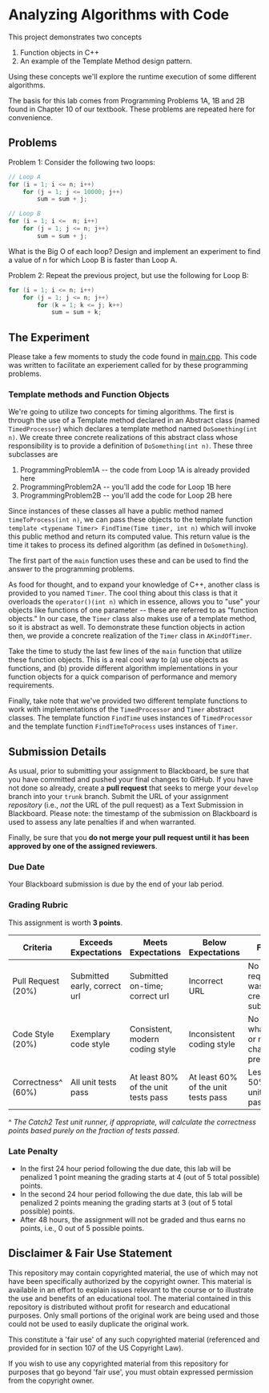 # Analyzing Algorithms with Code

This project demonstrates two concepts

1. Function objects in C++
1. An example of the Template Method design pattern.

Using these concepts we'll explore the runtime execution of some different algorithms.

The basis for this lab comes from Programming Problems 1A, 1B and 2B found in Chapter 10 of our textbook. These problems are repeated here for convenience.

## Problems

Problem 1: Consider the following two loops:

```c++
// Loop A
for (i = 1; i <= n; i++)
    for (j = 1; j <= 10000; j++)
        sum = sum + j;

// Loop B
for (i = 1; i <=  n; i++)
    for (j = 1; j <= n; j++)
        sum = sum + j;
```

What is the Big O of each loop? Design and implement an experiment to find a value of n for which Loop B is faster than Loop A.

Problem 2: Repeat the previous project, but use the following for Loop B:

```c++
for (i = 1; i <= n; i++)
    for (j = 1; j <= n; j++)
        for (k = 1; k <= j; k++)
            sum = sum + k;
```

## The Experiment

Please take a few moments to study the code found in [main.cpp](main.cpp). This code was written to facilitate an experiement called for by these programming problems.

### Template methods and Function Objects

We're going to utilize two concepts for timing algorithms. The first is through the use of a Template method declared in an Abstract class (named `TimedProcessor`) which declares a template method named `DoSomething(int n)`. We create three concrete realizations of this abstract class whose responsibility is to provide a definition of `DoSomething(int n)`. These three subclasses are

1. ProgrammingProblem1A -- the code from Loop 1A is already provided here
2. ProgrammingProblem2A -- you'll add the code for Loop 1B here
3. ProgrammingProblem2B -- you'll add the code for Loop 2B here

Since instances of these classes all have a public method named `timeToProcess(int n)`, we can pass these objects to the template function `template <typename Timer> FindTime(Time timer, int n)` which will invoke this public method and return its computed value. This return value is the time it takes to process its defined algorithm (as defined in `DoSomething`).

The first part of the `main` function uses these and can be used to find the answer to the programming problems.

As food for thought, and to expand your knowledge of C++, another class is provided to you named `Timer`. The cool thing about this class is that it overloads the `operator()(int n)` which in essence, allows you to "use" your objects like functions of one parameter -- these are referred to as "function objects." In our case, the `Timer` class also makes use of a template method, so it is abstract as well. To demonstrate these function objects in action then, we provide a concrete realization of the `Timer` class in `AKindOfTimer`.

Take the time to study the last few lines of the `main` function that utilize these function objects. This is a real cool way to (a) use objects as functions, and (b) provide different algorithm implementations in your function objects for a quick comparison of performance and memory requirements.

Finally, take note that we've provided two different template functions to work with implementations of the `TimedProcessor` and `Timer` abstract classes. The template function `FindTime` uses instances of `TimedProcessor` and the template function `FindTimeToProcess` uses instances of `Timer`.

## Submission Details

As usual, prior to submitting your assignment to Blackboard, be sure that you have committed and pushed your final changes to GitHub. If you have not done so already, create a **pull request** that seeks to merge your `develop` branch into your `trunk` branch.  Submit the URL of your assignment _repository_ (i.e., _not_ the URL of the pull request) as a Text Submission in Blackboard. Please note: the timestamp of the submission on Blackboard is used to assess any late penalties if and when warranted.

Finally, be sure that you **do not merge your pull request until it has been approved by one of the assigned reviewers**.

### Due Date

Your Blackboard submission is due by the end of your lab period.

### Grading Rubric

This assignment is worth **3 points**.

Criteria          | Exceeds Expectations         | Meets Expectations                  | Below Expectations                  | Failure                                                 |
------------------|------------------------------|-------------------------------------|-------------------------------------|---------------------------------------------------------|
Pull Request (20%)| Submitted early, correct url | Submitted on-time; correct url      | Incorrect URL                       | No pull request was created or submitted                |
Code Style (20%)  | Exemplary code style         | Consistent, modern coding style     | Inconsistent coding style           | No style whatsoever or no code changes present          |
Correctness^ (60%)| All unit tests pass          | At least 80% of the unit tests pass | At least 60% of the unit tests pass | Less than 50% of the unit tests pass                    |

^ _The Catch2 Test unit runner, if appropriate, will calculate the correctness points based purely on the fraction of tests passed_.

### Late Penalty

* In the first 24 hour period following the due date, this lab will be penalized 1 point meaning the grading starts at 4 (out of 5 total possible) points.
* In the second 24 hour period following the due date, this lab will be penalized 2 points meaning the grading starts at 3 (out of 5 total possible) points.
* After 48 hours, the assignment will not be graded and thus earns no points, i.e., 0 out of 5 possible points.

## Disclaimer & Fair Use Statement

This repository may contain copyrighted material, the use of which may not have been specifically authorized by the copyright owner. This material is available in an effort to explain issues relevant to the course or to illustrate the use and benefits of an educational tool. The material contained in this repository is distributed without profit for research and educational purposes. Only small portions of the original work are being used and those could not be used to easily duplicate the original work.

This constitute a 'fair use' of any such copyrighted material (referenced and provided for in section 107 of the US Copyright Law).

If you wish to use any copyrighted material from this repository for purposes that go beyond 'fair use', you must obtain expressed permission from the copyright owner.

